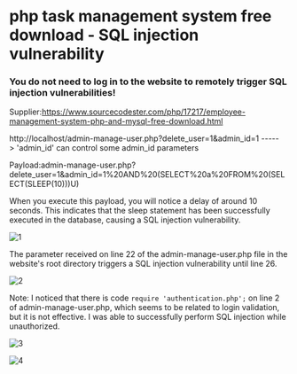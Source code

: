 # php task management system free download - SQL injection vulnerability

### You do not need to log in to the website to remotely trigger SQL injection vulnerabilities!

Supplier:https://www.sourcecodester.com/php/17217/employee-management-system-php-and-mysql-free-download.html

http://localhost/admin-manage-user.php?delete_user=1&admin_id=1   -----> 'admin_id' can control some admin_id parameters

Payload:admin-manage-user.php?delete_user=1&admin_id=1%20AND%20(SELECT%20a%20FROM%20(SELECT(SLEEP(10)))U)

When you execute this payload, you will notice a delay of around 10 seconds. This indicates that the sleep statement has been successfully executed in the database, causing a SQL injection vulnerability.

![1](/img/2.png)

The parameter received on line 22 of the admin-manage-user.php file in the website's root directory triggers a SQL injection vulnerability until line 26.

![2](/img/1.png)

Note: I noticed that there is code ```require 'authentication.php';``` on line 2 of admin-manage-user.php, which seems to be related to login validation, but it is not effective. I was able to successfully perform SQL injection while unauthorized.

![3](/img/4.png)

![4](/img/3.png)
